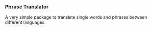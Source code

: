 ### Phrase Translator

A very simple package to translate single words and phrases between different languages.
